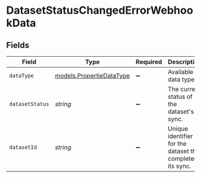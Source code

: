 # DatasetStatusChangedErrorWebhookData


## Fields

| Field                                                      | Type                                                       | Required                                                   | Description                                                | Example                                                    |
| ---------------------------------------------------------- | ---------------------------------------------------------- | ---------------------------------------------------------- | ---------------------------------------------------------- | ---------------------------------------------------------- |
| `dataType`                                                 | [models.PropertieDataType](../models/propertiedatatype.md) | :heavy_minus_sign:                                         | Available data types                                       | invoices                                                   |
| `datasetStatus`                                            | *string*                                                   | :heavy_minus_sign:                                         | The current status of the dataset's sync.                  |                                                            |
| `datasetId`                                                | *string*                                                   | :heavy_minus_sign:                                         | Unique identifier for the dataset that completed its sync. |                                                            |